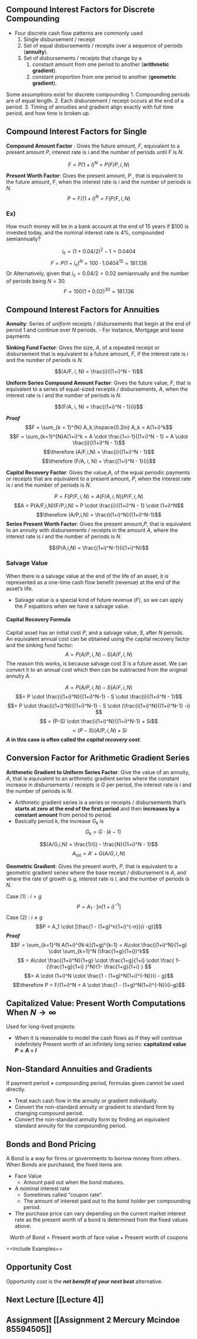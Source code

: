 ## Compound Interest Factors for Discrete Compounding

- Four discrete cash flow patterns are commonly used
	1. Single disbursement / receipt
	2. Set of equal disbursements / receipts over a sequence of periods (**annuity**).
	3. Set of disbursements / receipts that change by a 
		1. constant amount from one period to another (**arithmetic gradient**).
		2. constant proportion from one period to another (**geometric gradient**).

Some assumptions exist for discrete compounding
	1. Compounding periods are of equal length.
	2. Each disbursement / receipt occurs at the end of a period.
	3. Timing of annuities and gradient align exactly with full time period, and how time is broken up.

## Compound Interest Factors for Single

**Compound Amount Factor** : Gives the future amount, $F$, equivalent to a present amount $P$, interest rate is $i$ and the number of periods until $F$ is $N$.

$$ F = P(1+i)^N = P(F/P, i, N)$$

**Present Worth Factor**: Gives the present amount, $P$ , that is equivalent to the future amount, $F$, when the interest rate is $i$ and the number of periods is $N$.
$$ P = F/(1+i)^N = F(P/F, i, N)$$
### Ex) 
How much money will be in a bank account at the end of 15 years if \$100 is invested today, and the nominal interest rate is 4\%, compounded semiannually? 

$$i_e = (1+0.04/2)^2 - 1 = 0.0404$$
$$ F = P(1+i_e)^N = 100 \cdot 1.0404^{15} = 181.136$$
Or Alternatively, given that $i_s = 0.04/2 = 0.02$ semiannually and the number of periods being $N = 30$. 
$$ F = 100 ( 1+ 0.02)^{30} = 181.136 $$


## Compound Interest Factors for Annuities

**Annuity**: Series of *uniform* receipts / disbursements that begin at the end of period 1 and continue over $N$ periods.
	- For instance, Mortgage and lease payments 

**Sinking Fund Factor**: Gives the size, $A$, of a repeated receipt or disbursement that is equivalent to a future amount, $F$, if the interest rate is $i$ and the number of periods is $N$.

$$(A/F, i, N) = \frac{i}{(1+i)^N - 1}$$

**Uniform Series Compound Amount Factor**: Gives the future value, $F$, that is equivalent to a series of equal-sized receipts / disbursements, $A$, when the interest rate is $i$ and the number of periods is $N$.

$$(F/A, i, N) = \frac{(1+i)^N - 1}{i}$$

***Proof***
$$F = \sum_{k = 1}^{N} A_k,\hspace{0.2in} A_k = A(1+i)^k$$
$$F = \sum_{k=1}^{N}A(1+i)^k = A \cdot \frac{1+i-1}{(1+i)^N - 1} = A \cdot \frac{i}{(1+i)^N - 1}$$
$$\therefore (A/F,i,N) = \frac{i}{(1+i)^N - 1}$$
$$\therefore (F/A, i, N) = \frac{(1+i)^N - 1}{i}$$


**Capital Recovery Factor**: Gives the value,$A$, of the equal periodic payments or receipts that are equivalent to a present amount, $P$, when the interest rate is $i$ and the number of periods is $N$.

$$P = F(P/F,i,N) = A(F/A,i,N)(P/F,i,N)$$
$$A = P(A/F,i,N)(F/P,i,N) = P \cdot \frac{i}{(1+i)^N - 1} \cdot (1+i)^N$$
$$\therefore (A/P,i,N) = \frac{i(1+i)^N}{(1+i)^N-1}$$
**Series Present Worth Factor**: Gives the present amount,$P$, that is equivalent to an annuity with disbursements / receipts in the amount $A$, where the interest rate is $i$ and the number of periods is $N$.

$$(P/A,i,N) = \frac{(1+i)^N-1}{i(1+i)^N}$$

### Salvage Value
When there is a salvage value at the end of the life of an asset, it is represented as a one-time cash flow benefit (revenue) at the end of the asset’s life.

- Salvage value is a special kind of future revenue ($F$), so we can apply the $F$ equations when we have a salvage value.


#### Capital Recovery Formula
Capital asset has an initial cost $P$, and a salvage value, $S$, after $N$ periods.
An equivalent annual cost can be obtained using the capital recovery factor and the sinking fund factor:
$$A = P(A/P, i,N) - S(A/F, i,N)$$
The reason this works, is because salvage cost $S$ is a future asset. We can convert it to an annual cost which then can be subtracted from the original annuity $A$.

$$A = P(A/P, i,N) - S(A/F, i,N)$$
$$= P \cdot \frac{i(1+i)^N}{(1+i)^N-1} - S \cdot \frac{i}{(1+i)^N - 1}$$
$$= P \cdot \frac{i(1+i)^N}{(1+i)^N-1} - S \cdot (\frac{i(1+i)^N}{(1+i)^N-1} -i) $$
$$ = (P-S) \cdot \frac{i(1+i)^N}{(1+i)^N-1}  + Si$$
$$ = (P-S)(A/P,i,N) + Si$$
**$A$ in this case is often called the ***capital recovery cost*****.


## Conversion Factor for Arithmetic Gradient Series

**Arithmetic Gradient to Uniform Series Factor**: Give the value of an annuity, $A$, that is equivalent to an arithmetic gradient series where the constant increase in disbursements / receipts is $G$ per period, the interest rate is $i$ and the number of periods is $N$.

- Arithmetic gradient series is a series or receipts / disbursements that’s **starts at zero at the end of the first period** and then **increases by a constant amount** from period to period.
- Basically period $k$, the increase $G_k$ is 
	$$ G_k = G \cdot (k - 1)$$

$$(A/G,i,N) = \frac{1}{i} - \frac{N}{(1+i)^N - 1}$$
$$A_{\text{tot}} = A' + G(A/G, i, N)$$

**Geometric Gradient**: Gives the present worth, $P$, that is equivalent to a geometric gradient series where the base receipt / disbursement is $A$, and where the rate of growth is $g$, interest rate is $i$, and the number of periods is $N$.

Case (1) : $i = g$
$$P = A_1 \cdot [n (1+i)^{-1}]$$
Case (2) : $i \neq g$
$$P = A_1 \cdot [\frac{1 - (1+g)^n(1+i)^{-n}}{i -g}]$$
***Proof***
$$F = \sum_{k=1}^N A(1+i)^{N-k}(1+g)^{k-1} = A\cdot \frac{(1+i)^N}{1+g} \cdot \sum_{k=1}^N (\frac{1+g}{1+i})^k$$
$$ =  A\cdot \frac{(1+i)^N}{1+g} \cdot \frac{1+g}{1+i} \cdot \frac{ 1- (\frac{1+g}{1+i} )^N}{1- \frac{1+g}{1+i} } $$
$$= A \cdot (1+i)^N \cdot \frac{1 - (1+g)^N(1+i)^{-N}}{i - g}$$
$$\therefore P = F/(1+i)^N = A \cdot \frac{1 - (1+g)^N(1+i)^{-N}}{i-g}$$
## Capitalized Value: Present Worth Computations When $N \rightarrow \infty$ 
Used for long-lived projects: 
- When it is reasonable to model the cash flows as if they will continue indefinitely
Present worth of an infinitely long series: **capitalized value $P = A \div I$**

## Non-Standard Annuities and Gradients

If payment period ≠ compounding period, formulas given cannot be used directly.
- Treat each cash flow in the annuity or gradient individually.
- Convert the non-standard annuity or gradient to standard form by changing compound period.
- Convert the non-standard annuity form by finding an equivalent standard annuity for the compounding period.

## Bonds and Bond Pricing
A Bond is a way for firms or governments to borrow money from others.
When Bonds are purchased, the fixed items are:
* Face Value
	* Amount paid out when the bond matures.
* A nominal interest rate
	* Sometimes called “coupon rate”.
	* The amount of interest paid out to the bond holder per compounding period.
* The purchase price can vary depending on the current market interest rate as the present worth of a bond is determined from the fixed values above.

$$\text{Worth of Bond} = \text{Present worth of face value} + \text{Present worth of coupons}$$

==Include Examples==
## Opportunity Cost
Opportunity cost is the ***net benefit of your next best*** alternative.

## Next Lecture [[Lecture 4]]
## Assignment [[Assignment 2 Mercury Mcindoe 85594505]]

